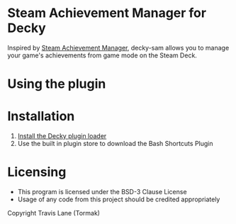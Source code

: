 # Steam Achievement Manager for Decky
Inspired by [Steam Achievement Manager](https://github.com/gibbed/SteamAchievementManager), decky-sam allows you to manage your game's achievements from game mode on the Steam Deck.

# Using the plugin
<!-- TODO -->

# Installation
1. [Install the Decky plugin loader](https://github.com/SteamDeckHomebrew/decky-loader#installation)
2. Use the built in plugin store to download the Bash Shortcuts Plugin

# Licensing
 - This program is licensed under the BSD-3 Clause License
 - Usage of any code from this project should be credited appropriately

Copyright Travis Lane (Tormak)
